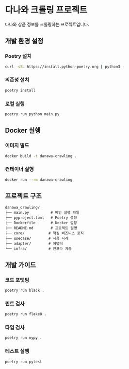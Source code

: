 # 다나와 크롤링 프로젝트

다나와 상품 정보를 크롤링하는 프로젝트입니다.

## 개발 환경 설정

### Poetry 설치

```bash
curl -sSL https://install.python-poetry.org | python3 -
```

### 의존성 설치

```bash
poetry install
```

### 로컬 실행

```bash
poetry run python main.py
```

## Docker 실행

### 이미지 빌드

```bash
docker build -t danawa-crawling .
```

### 컨테이너 실행

```bash
docker run --rm danawa-crawling
```

## 프로젝트 구조

```
danawa_crawling/
├── main.py          # 메인 실행 파일
├── pyproject.toml   # Poetry 설정
├── Dockerfile       # Docker 설정
├── README.md        # 프로젝트 설명
├── core/           # 핵심 비즈니스 로직
├── usecase/        # 사용 사례
├── adapter/        # 어댑터
└── infra/          # 인프라 계층
```

## 개발 가이드

### 코드 포맷팅

```bash
poetry run black .
```

### 린트 검사

```bash
poetry run flake8 .
```

### 타입 검사

```bash
poetry run mypy .
```

### 테스트 실행

```bash
poetry run pytest
```
